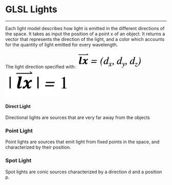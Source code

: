 # GLSL Lights
---------------------------------

Each light model describes how light is emitted in the different directions of the space. It takes as input the position of a point x of an object. It returns a vector that represents the direction of the light, and a color which accounts for the quantity of light emitted for every wavelength.

The light direction specified with: 
<img width="200" src="./img/lightDir.png">
<img width="200" src="./img/lightDirUnitary.png">

#### Direct Light
Directional lights are sources that are very far away from the objects

### Point Light
Point lights are sources that emit light from fixed points in the space, and characterized by their position.

### Spot Light
Spot lights are conic sources characterized by a direction d and a position p.